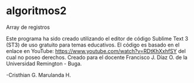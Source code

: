 # algoritmos2
Array de registros

Este programa ha sido creado utilizando el editor de código Sublime Text 3 (ST3) de uso gratuito para temas educativos.
El código es basado en el enlace en YouTube: https://www.youtube.com/watch?v=RDtKhXxhfSY del cual no poseo derechos.
Creado para el docente Francisco J. Díaz O. de la Universidad Remington - Buga.

-Cristhian G. Marulanda H.
